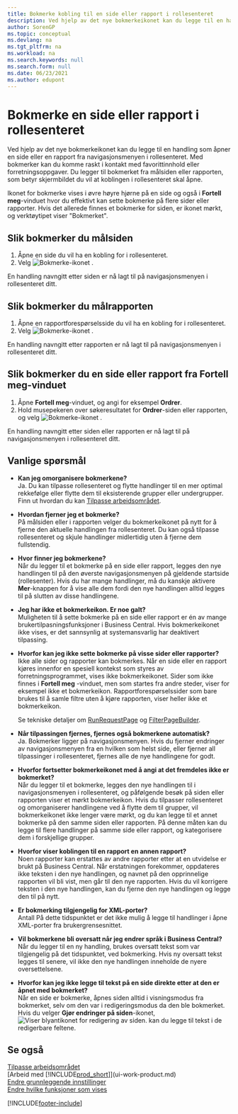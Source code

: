 ```yaml
---
title: Bokmerke kobling til en side eller rapport i rollesenteret
description: Ved hjelp av det nye bokmerkeikonet kan du legge til en handling som åpner en side eller en rapport fra navigasjonsmenyen i rollesenteret.
author: SorenGP
ms.topic: conceptual
ms.devlang: na
ms.tgt_pltfrm: na
ms.workload: na
ms.search.keywords: null
ms.search.form: null
ms.date: 06/23/2021
ms.author: edupont
---
```


# Bokmerke en side eller rapport i rollesenteret
Ved hjelp av det nye bokmerkeikonet kan du legge til en handling som åpner en side eller en rapport fra navigasjonsmenyen i rollesenteret. Med bokmerker kan du komme raskt i kontakt med favorittinnhold eller forretningsoppgaver. Du legger til bokmerket fra målsiden eller rapporten, som betyr skjermbildet du vil at koblingen i rollesenteret skal åpne.

Ikonet for bokmerke vises i øvre høyre hjørne på en side og også i **Fortell meg**-vinduet hvor du effektivt kan sette bokmerke på flere sider eller rapporter. Hvis det allerede finnes et bokmerke for siden, er ikonet mørkt, og verktøytipet viser "Bokmerket".

## Slik bokmerker du målsiden
1. Åpne en side du vil ha en kobling for i rollesenteret.
2. Velg ![Bokmerke](media/ui_bookmark_icon.png "Bokmerke")-ikonet .

En handling navngitt etter siden er nå lagt til på navigasjonsmenyen i rollesenteret ditt.

## Slik bokmerker du målrapporten
1. Åpne en rapportforespørselsside du vil ha en kobling for i rollesenteret.
2. Velg ![Bokmerke](media/ui_bookmark_icon.png "Bokmerke")-ikonet .

En handling navngitt etter rapporten er nå lagt til på navigasjonsmenyen i rollesenteret ditt.

## Slik bokmerker du en side eller rapport fra Fortell meg-vinduet
1. Åpne **Fortell meg**-vinduet, og angi for eksempel **Ordrer**.
2. Hold musepekeren over søkeresultatet for **Ordrer**-siden eller rapporten, og velg ![Bokmerke](media/ui_bookmark_icon.png "Bokmerke")-ikonet .

En handling navngitt etter siden eller rapporten er nå lagt til på navigasjonsmenyen i rollesenteret ditt.


## Vanlige spørsmål  

- **Kan jeg omorganisere bokmerkene?**  
Ja. Du kan tilpasse rollesenteret og flytte handlinger til en mer optimal rekkefølge eller flytte dem til eksisterende grupper eller undergrupper.  
Finn ut hvordan du kan [Tilpasse arbeidsområdet](ui-personalization-user.md).

- **Hvordan fjerner jeg et bokmerke?**  
På målsiden eller i rapporten velger du bokmerkeikonet på nytt for å fjerne den aktuelle handlingen fra rollesenteret. Du kan også tilpasse rollesenteret og skjule handlinger midlertidig uten å fjerne dem fullstendig.

- **Hvor finner jeg bokmerkene?**  
Når du legger til et bokmerke på en side eller rapport, legges den nye handlingen til på den øverste navigasjonsmenyen på gjeldende startside (rollesenter). Hvis du har mange handlinger, må du kanskje aktivere **Mer**-knappen for å vise alle dem fordi den nye handlingen alltid legges til på slutten av disse handlingene.
<!-- Should we add a screenshot here? -->

- **Jeg har ikke et bokmerkeikon. Er noe galt?**  
Muligheten til å sette bokmerke på en side eller rapport er én av mange brukertilpasningsfunksjoner i Business Central. Hvis bokmerkeikonet ikke vises, er det sannsynlig at systemansvarlig har deaktivert tilpassing.

- **Hvorfor kan jeg ikke sette bokmerke på visse sider eller rapporter?**  
Ikke alle sider og rapporter kan bokmerkes. Når en side eller en rapport kjøres innenfor en spesiell kontekst som styres av forretningsprogrammet, vises ikke bokmerkeikonet. Sider som ikke finnes i **Fortell meg** -vinduet, men som startes fra andre steder, viser for eksempel ikke et bokmerkeikon. Rapportforespørselssider som bare brukes til å samle filtre uten å kjøre rapporten, viser heller ikke et bokmerkeikon.

  Se tekniske detaljer om [RunRequestPage](/dynamics365/business-central/dev-itpro/developer/methods-auto/report/reportinstance-runrequestpage-method) og [FilterPageBuilder](/dynamics365/business-central/dev-itpro/developer/methods-auto/filterpagebuilder/filterpagebuilder-data-type).

- **Når tilpassingen fjernes, fjernes også bokmerkene automatisk?**  
Ja. Bokmerker ligger på navigasjonsmenyen. Hvis du fjerner endringer av navigasjonsmenyen fra en hvilken som helst side, eller fjerner all tilpassinger i rollesenteret, fjernes alle de nye handlingene for godt.

- **Hvorfor fortsetter bokmerkeikonet med å angi at det fremdeles ikke er bokmerket?**  
Når du legger til et bokmerke, legges den nye handlingen til i navigasjonsmenyen i rollesenteret, og påfølgende besøk på siden eller rapporten viser et mørkt bokmerkeikon. Hvis du tilpasser rollesenteret og omorganiserer handlingene ved å flytte dem til grupper, vil bokmerkeikonet ikke lenger være mørkt, og du kan legge til et annet bokmerke på den samme siden eller rapporten. På denne måten kan du legge til flere handlinger på samme side eller rapport, og kategorisere dem i forskjellige grupper.

- **Hvorfor viser koblingen til en rapport en annen rapport?**  
Noen rapporter kan erstattes av andre rapporter etter at en utvidelse er brukt på Business Central. Når erstatningen forekommer, oppdateres ikke teksten i den nye handlingen, og navnet på den opprinnelige rapporten vil bli vist, men går til den nye rapporten. Hvis du vil korrigere teksten i den nye handlingen, kan du fjerne den nye handlingen og legge den til på nytt.
<!-- For more information on report substitution, see this link UNAVAILABLE AT THIS TIME -->

- **Er bokmerking tilgjengelig for XML-porter?**  
Antall På dette tidspunktet er det ikke mulig å legge til handlinger i åpne XML-porter fra brukergrensesnittet.

- **Vil bokmerkene bli oversatt når jeg endrer språk i Business Central?**  
Når du legger til en ny handling, brukes oversatt tekst som var tilgjengelig på det tidspunktet, ved bokmerking. Hvis ny oversatt tekst legges til senere, vil ikke den nye handlingen inneholde de nyere oversettelsene.

- **Hvorfor kan jeg ikke legge til tekst på en side direkte etter at den er åpnet med bokmerket?**<br> Når en side er bokmerke, åpnes siden alltid i visningsmodus fra bokmerket, selv om den var i redigeringsmodus da den ble bokmerket. Hvis du velger **Gjør endringer på siden**-ikonet, ![Viser blyantikonet for redigering av siden.](media/edit-pencil.png) kan du legge til tekst i de redigerbare feltene.


## Se også
[Tilpasse arbeidsområdet](ui-personalization-user.md)  
[Arbeid med [!INCLUDE[prod_short](includes/prod_short.md)]](ui-work-product.md)  
[Endre grunnleggende innstillinger](ui-change-basic-settings.md)  
[Endre hvilke funksjoner som vises](ui-experiences.md)  


[!INCLUDE[footer-include](includes/footer-banner.md)]
